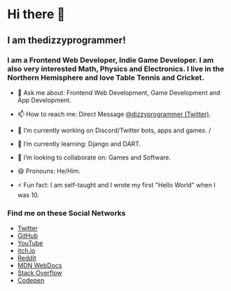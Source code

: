 # Hi there 👋

## I am thedizzyprogrammer!

### I am a Frontend Web Developer, Indie Game Developer. I am also very interested Math, Physics and Electronics. I live in the Northern Hemisphere and love Table Tennis and Cricket.

- 💬 Ask me about: Frontend Web Development, Game Development and App Development.

- 📫 How to reach me: Direct Message [@dizzyprogrammer (Twitter)](https://twitter.com/dizzyprogrammer).

- 🔭 I’m currently working on Discord/Twitter bots, apps and games.
/
- 🌱 I’m currently learning: Django and DART.

- 👯 I’m looking to collaborate on: Games and Software.

- 😄 Pronouns: He/Him.

- ⚡ Fun fact: I am self-taught and I wrote my first "Hello World" when I was 10.


### Find me on these Social Networks  

- [Twitter](https://twitter.com/dizzyprogrammer)
- [GitHub](https://github.com/thedizzyprogrammer)
- [YouTube](https://www.youtube.com/channel/UCHwx7PqzzAZU0115KRG8X1A/)
- [itch.io](https://thedizzyprogrammer.itch.io)
- [Reddit](https://www.reddit.com/user/thed1zzyprogrammer)
- [MDN WebDocs](https://developer.mozilla.org/en-US/profiles/thedizzyprogrammer)
- [Stack Overflow](https://stackoverflow.com/users/13462085/thedizzyprogrammer)
- [Codepen](https://codepen.io/thedizzyprogrammer)




<!--
**thedizzyprogrammer/thedizzyprogrammer** is a ✨ _special_ ✨ repository because its `README.md` (this file) appears on your GitHub profile.

Here are some ideas to get you started:

- 🔭 I’m currently working on ...
- 🌱 I’m currently learning ...
- 👯 I’m looking to collaborate on ...
- 🤔 I’m looking for help with ...
- 💬 Ask me about ...
- 📫 How to reach me: ...
- 😄 Pronouns: ...
- ⚡ Fun fact: ...
-->

